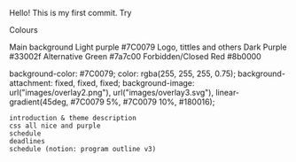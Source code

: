 Hello! This is my first commit.
Try


Colours

Main background             Light purple    #7C0079
Logo, tittles and others    Dark Purple     #33002f
Alternative                 Green           #7a7c00
Forbidden/Closed            Red             #8b0000


background-color: #7C0079;
    color: rgba(255, 255, 255, 0.75);
    background-attachment: fixed, fixed, fixed;
    background-image: url("images/overlay2.png"), url("images/overlay3.svg"), linear-gradient(45deg, #7C0079 5%, #7C0079 10%, #180016);



    introduction & theme description
    css all nice and purple
    schedule
    deadlines
    schedule (notion: program outline v3)